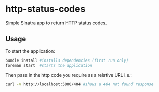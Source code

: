 # http-status-codes

Simple Sinatra app to return HTTP status codes.

## Usage

To start the application:

```bash
bundle install #installs dependencies (first run only)
foreman start  #starts the application
```

Then pass in the http code you require as a relative URL i.e.:

```bash
curl -v http://localhost:5000/404 #shows a 404 not found response
```
